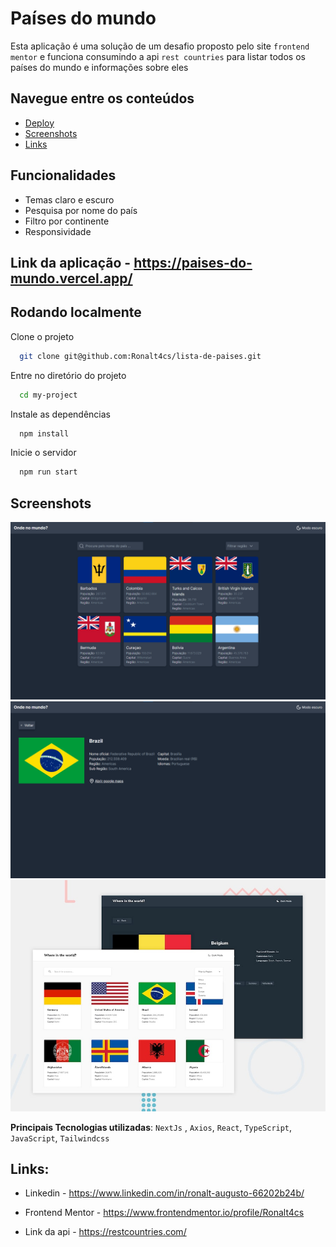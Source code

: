 
# Países do mundo

Esta aplicação é uma solução de um desafio proposto pelo site `frontend mentor` e funciona consumindo a api `rest countries` para listar todos os países do mundo e informações sobre eles

## Navegue entre os conteúdos

- [Deploy](#link-da-aplicação---httpspaises-do-mundovercelapp)
- [Screenshots](#screenshots)
- [Links](#links)

## Funcionalidades

- Temas claro e escuro
- Pesquisa por nome do país
- Filtro por continente
- Responsividade

## Link da aplicação - https://paises-do-mundo.vercel.app/

## Rodando localmente

Clone o projeto

```bash
  git clone git@github.com:Ronalt4cs/lista-de-paises.git
```

Entre no diretório do projeto

```bash
  cd my-project
```

Instale as dependências

```bash
  npm install
```

Inicie o servidor

```bash
  npm run start
```

## Screenshots

![App Screenshot](./public/screenshots/home-dark.png)
![App Screenshot](./public/screenshots/country-detail-dark.png)
![App Screenshot](./public/screenshots/desktop-preview.jpg)

**Principais Tecnologias utilizadas**:
`NextJs` , `Axios`, `React`, `TypeScript`, `JavaScript`, `Tailwindcss`

## Links: 

* Linkedin - https://www.linkedin.com/in/ronalt-augusto-66202b24b/

* Frontend Mentor - https://www.frontendmentor.io/profile/Ronalt4cs

* Link da api - https://restcountries.com/
